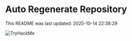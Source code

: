 # Auto Regenerate Repository

This README was last updated: 2025-10-14 22:38:29

 ![TryHackMe](https://tryhackme.com/badge/533634)